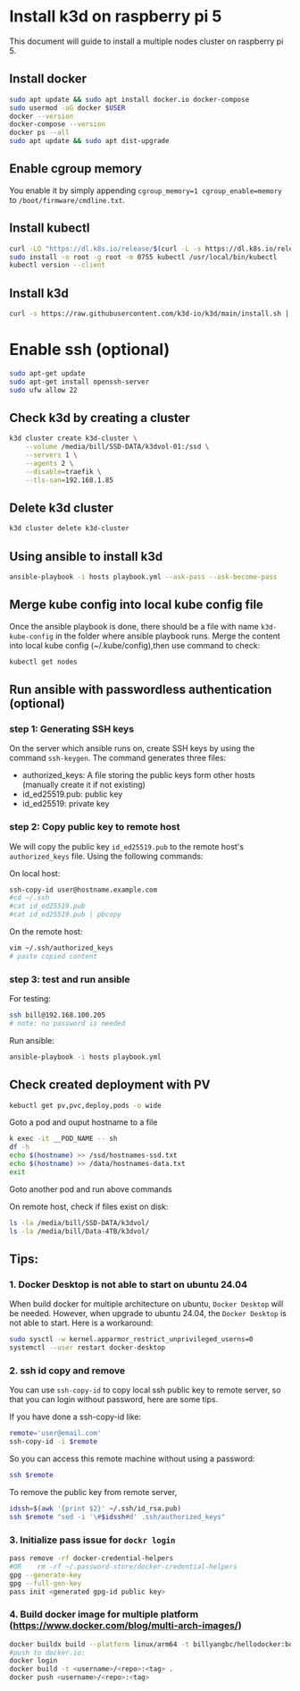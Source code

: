 # Install k3d on raspberry pi 5

This document will guide to install a multiple nodes cluster on raspberry pi 5.

## Install docker

```sh
sudo apt update && sudo apt install docker.io docker-compose
sudo usermod -aG docker $USER
docker --version
docker-compose --version
docker ps --all
sudo apt update && sudo apt dist-upgrade
```

## Enable cgroup memory
You enable it by simply appending `cgroup_memory=1 cgroup_enable=memory` to `/boot/firmware/cmdline.txt`.

## Install kubectl

```sh
curl -LO "https://dl.k8s.io/release/$(curl -L -s https://dl.k8s.io/release/stable.txt)/bin/linux/arm64/kubectl"
sudo install -o root -g root -m 0755 kubectl /usr/local/bin/kubectl
kubectl version --client
```

## Install k3d

```sh
curl -s https://raw.githubusercontent.com/k3d-io/k3d/main/install.sh | bash
```

# Enable ssh (optional)

```sh
sudo apt-get update
sudo apt-get install openssh-server
sudo ufw allow 22
```

## Check k3d by creating a cluster

```sh
k3d cluster create k3d-cluster \
    --volume /media/bill/SSD-DATA/k3dvol-01:/ssd \
    --servers 1 \
    --agents 2 \
    --disable=traefik \
    --tls-san=192.168.1.85
```


## Delete k3d cluster

```sh
k3d cluster delete k3d-cluster
```

## Using ansible to install k3d

```sh
ansible-playbook -i hosts playbook.yml --ask-pass --ask-become-pass
```

## Merge kube config into local kube config file
Once the ansible playbook is done, there should be a file with name `k3d-kube-config` in the folder where ansible playbook runs.
Merge the content into local kube config (~/.kube/config),then use command to check:
```sh
kubectl get nodes
```

## Run ansible with passwordless authentication (optional)

### step 1: Generating SSH keys

On the server which ansible runs on, create SSH keys by using the command `ssh-keygen`. The command generates three files:

* authorized_keys: A file storing the public keys form other hosts (manually create it if not existing) 
* id_ed25519.pub: public key
* id_ed25519: private key

### step 2: Copy public key to remote host
We will copy the public key `id_ed25519.pub` to the remote host's `authorized_keys` file. Using the following commands:

On local host:
```sh
ssh-copy-id user@hostname.example.com
#cd ~/.ssh
#cat id_ed25519.pub
#cat id_ed25519.pub | pbcopy
```

On the remote host:
```sh
vim ~/.ssh/authorized_keys
# paste copied content
```

### step 3: test and run ansible

For testing:
```sh
ssh bill@192.168.100.205
# note: no password is needed
```

Run ansible:
```sh
ansible-playbook -i hosts playbook.yml
```

## Check created deployment with PV
```sh
kebuctl get pv,pvc,deploy,pods -o wide
```

Goto a pod and ouput hostname to a file
```sh
k exec -it __POD_NAME -- sh
df -h
echo $(hostname) >> /ssd/hostnames-ssd.txt
echo $(hostname) >> /data/hostnames-data.txt
exit
```
Goto another pod and run above commands

On remote host, check if files exist on disk:
```sh
ls -la /media/bill/SSD-DATA/k3dvol/
ls -la /media/bill/Data-4TB/k3dvol/
```

## Tips:

### 1. Docker Desktop is not able to start on ubuntu 24.04
When build docker for multiple architecture on ubuntu, `Docker Desktop` will be needed.
However, when upgrade to ubuntu 24.04, the `Docker Desktop` is not able to start.
Here is a workaround:

```sh
sudo sysctl -w kernel.apparmor_restrict_unprivileged_userns=0
systemctl --user restart docker-desktop
```

### 2. ssh id copy and remove
You can use `ssh-copy-id` to copy local ssh public key to remote server, so that you can login without password, here are some tips.

If you have done a ssh-copy-id like:
```sh
remote='user@email.com'
ssh-copy-id -i $remote
```

So you can access this remote machine without using a password:
```sh
ssh $remote
```

To remove the public key from remote server,
```sh
idssh=$(awk '{print $2}' ~/.ssh/id_rsa.pub)
ssh $remote "sed -i '\#$idssh#d' .ssh/authorized_keys"
```

### 3. Initialize pass issue for `dockr login`
```sh
pass remove -rf docker-credential-helpers
#OR    rm -rf ~/.password-store/docker-credential-helpers
gpg --generate-key
gpg --full-gen-key
pass init <generated gpg-id public key>
```

### 4. Build docker image for multiple platform (https://www.docker.com/blog/multi-arch-images/)
```sh
docker buildx build --platform linux/arm64 -t billyangbc/hellodocker:bookworm-arm64 -f Dockerfile . --no-cache
#push to docker.io:
docker login
docker build -t <username>/<repo>:<tag> .
docker push <username>/<repo>:<tag>
```
